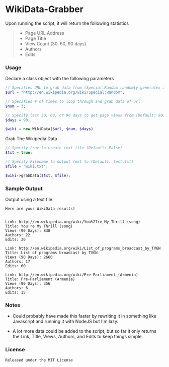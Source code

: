 WikiData-Grabber
================
Upon running the script, it will return the following statistics


>* Page URL Address
>* Page Title
>* View Count (30, 60, 90 days)
>* Authors
>* Edits


### Usage ###

Declare a class object with the following parameters
```php
// Specifies URL to grab data from (Special:Random randomly generates a wikipedia page)
$url = "http://en.wikipedia.org/wiki/Special:Random";

// Specifies # of times to loop through and grab data of url
$num = 3;

// Specify last 30, 60, or 90 days to get page views from (Default: 90)
$days = 90;

$wiki = new WikiData($url, $num, $days)
```

Grab The Wikipedia Data
```php
// Specify true to create text file (Default: False)
$txt = true; 

// Specify Filename to output text to (Default: test.txt)
$file = 'wiki.txt';

$wiki->grabData($txt, $file);
```

### Sample Output ###

Output using a text file:
```
Here are your WikiData results!


Link: http://en.wikipedia.org/wiki/You%27re_My_Thrill_(song)
Title: You're My Thrill (song)
Views (90 Days): 838
Authors: 22
Edits: 30

Link: http://en.wikipedia.org/wiki/List_of_programs_broadcast_by_TVGN
Title: List of programs broadcast by TVGN
Views (90 Days): 2660
Authors: 17
Edits: 60

Link: http://en.wikipedia.org/wiki/Pre-Parliament_(Armenia)
Title: Pre-Parliament (Armenia)
Views (90 Days): 356
Authors: 6
Edits: 15
```

### Notes ###

* Could probably have made this faster by rewriting it in something like Javascript and running it with NodeJS but I'm lazy.

* A lot more data could be added to the script, but so far it only returns the Link, Title, Views, Authors, and Edits to keep things simple.

### License ###
	Released under the MIT License
